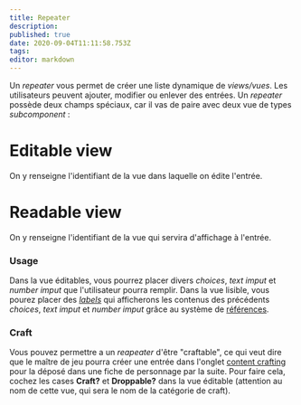 ```yaml
---
title: Repeater
description: 
published: true
date: 2020-09-04T11:11:58.753Z
tags: 
editor: markdown
---
```


Un *repeater* vous permet de créer une liste dynamique de *views/vues*. Les utilisateurs peuvent ajouter, modifier ou enlever des entrées.
Un *repeater* possède deux champs spéciaux, car il vas de paire avec deux vue de types *subcomponent* :

# Editable view
On y renseigne l'identifiant de la vue dans laquelle on édite l'entrée.

# Readable view
On y renseigne l'identifiant de la vue qui servira d'affichage à l'entrée.

### Usage
Dans la vue éditables, vous pourrez placer divers *choices*, *text imput* et *number imput* que l'utilisateur pourra remplir. Dans la vue lisible, vous pourez placer des *[labels](/system-builder/component/label)* qui afficherons les contenus des précédents *choices*, *text imput* et *number imput* grâce au système de [références](/en/system-builder/general/references).

### Craft
Vous pouvez permettre a un *reapeater* d'être "craftable", ce qui veut dire que le maître de jeu pourra créer une entrée dans l'onglet [content crafting](how-to/content-crafting) pour la déposé dans une fiche de personnage par la suite.
Pour faire cela, cochez les cases **Craft?** et **Droppable?** dans la vue éditable (attention au nom de cette vue, qui sera le nom de la catégorie de craft).
